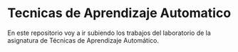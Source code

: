 # Tecnicas de Aprendizaje Automatico
En este repositorio voy a ir subiendo los trabajos del laboratorio de la asignatura de Técnicas de Aprendizaje Automático.
